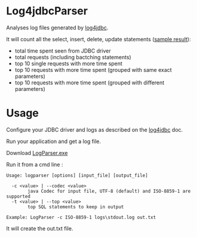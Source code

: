 # Log4jdbcParser

Analyses log files generated by [log4jdbc](https://code.google.com/p/log4jdbc-log4j2).

It will count all the select, insert, delete, update statements ([sample result](sample.txt)):

* total time spent seen from JDBC driver
* total requests (including bactching statements)
* top 10 single requests with more time spent
* top 10 requests with more time spent (grouped with same exact parameters)
* top 10 requests with more time spent (grouped with different parameters)

# Usage

Configure your JDBC driver and logs as described on the [log4jdbc](https://code.google.com/p/log4jdbc-log4j2) doc.

Run your application and get a log file.

Download [LogParser.exe](https://github.com/tyrcho/Log4jdbcParser/releases/latest)

Run it from a cmd line : 
```
Usage: logparser [options] [input_file] [output_file]

  -c <value> | --codec <value>
        java Codec for input file, UTF-8 (default) and ISO-8859-1 are supported
  -t <value> | --top <value>
        top SQL statements to keep in output
        
Example: LogParser -c ISO-8859-1 logs\stdout.log out.txt
```

It will create the out.txt file.
